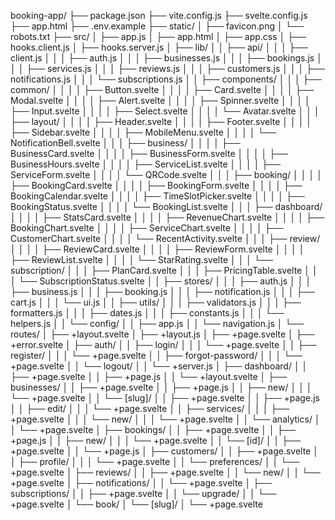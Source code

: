 booking-app/
├── package.json
├── vite.config.js
├── svelte.config.js
├── app.html
├── .env.example
├── static/
│   ├── favicon.png
│   └── robots.txt
├── src/
│   ├── app.js
│   ├── app.html
│   ├── app.css
│   ├── hooks.client.js
│   ├── hooks.server.js
│   ├── lib/
│   │   ├── api/
│   │   │   ├── client.js
│   │   │   ├── auth.js
│   │   │   ├── businesses.js
│   │   │   ├── bookings.js
│   │   │   ├── services.js
│   │   │   ├── reviews.js
│   │   │   ├── customers.js
│   │   │   ├── notifications.js
│   │   │   └── subscriptions.js
│   │   ├── components/
│   │   │   ├── common/
│   │   │   │   ├── Button.svelte
│   │   │   │   ├── Card.svelte
│   │   │   │   ├── Modal.svelte
│   │   │   │   ├── Alert.svelte
│   │   │   │   ├── Spinner.svelte
│   │   │   │   ├── Input.svelte
│   │   │   │   ├── Select.svelte
│   │   │   │   └── Avatar.svelte
│   │   │   ├── layout/
│   │   │   │   ├── Header.svelte
│   │   │   │   ├── Footer.svelte
│   │   │   │   ├── Sidebar.svelte
│   │   │   │   ├── MobileMenu.svelte
│   │   │   │   └── NotificationBell.svelte
│   │   │   ├── business/
│   │   │   │   ├── BusinessCard.svelte
│   │   │   │   ├── BusinessForm.svelte
│   │   │   │   ├── BusinessHours.svelte
│   │   │   │   ├── ServiceList.svelte
│   │   │   │   ├── ServiceForm.svelte
│   │   │   │   └── QRCode.svelte
│   │   │   ├── booking/
│   │   │   │   ├── BookingCard.svelte
│   │   │   │   ├── BookingForm.svelte
│   │   │   │   ├── BookingCalendar.svelte
│   │   │   │   ├── TimeSlotPicker.svelte
│   │   │   │   ├── BookingStatus.svelte
│   │   │   │   └── BookingList.svelte
│   │   │   ├── dashboard/
│   │   │   │   ├── StatsCard.svelte
│   │   │   │   ├── RevenueChart.svelte
│   │   │   │   ├── BookingChart.svelte
│   │   │   │   ├── ServiceChart.svelte
│   │   │   │   ├── CustomerChart.svelte
│   │   │   │   └── RecentActivity.svelte
│   │   │   ├── review/
│   │   │   │   ├── ReviewCard.svelte
│   │   │   │   ├── ReviewForm.svelte
│   │   │   │   ├── ReviewList.svelte
│   │   │   │   └── StarRating.svelte
│   │   │   └── subscription/
│   │   │       ├── PlanCard.svelte
│   │   │       ├── PricingTable.svelte
│   │   │       └── SubscriptionStatus.svelte
│   │   ├── stores/
│   │   │   ├── auth.js
│   │   │   ├── business.js
│   │   │   ├── booking.js
│   │   │   ├── notification.js
│   │   │   ├── cart.js
│   │   │   └── ui.js
│   │   ├── utils/
│   │   │   ├── validators.js
│   │   │   ├── formatters.js
│   │   │   ├── dates.js
│   │   │   ├── constants.js
│   │   │   └── helpers.js
│   │   └── config/
│   │       ├── app.js
│   │       └── navigation.js
│   └── routes/
│       ├── +layout.svelte
│       ├── +layout.js
│       ├── +page.svelte
│       ├── +error.svelte
│       ├── auth/
│       │   ├── login/
│       │   │   └── +page.svelte
│       │   ├── register/
│       │   │   └── +page.svelte
│       │   ├── forgot-password/
│       │   │   └── +page.svelte
│       │   └── logout/
│       │       └── +server.js
│       ├── dashboard/
│       │   ├── +page.svelte
│       │   ├── +page.js
│       │   └── +layout.svelte
│       ├── businesses/
│       │   ├── +page.svelte
│       │   ├── +page.js
│       │   ├── new/
│       │   │   └── +page.svelte
│       │   └── [slug]/
│       │       ├── +page.svelte
│       │       ├── +page.js
│       │       ├── edit/
│       │       │   └── +page.svelte
│       │       ├── services/
│       │       │   ├── +page.svelte
│       │       │   └── new/
│       │       │       └── +page.svelte
│       │       └── analytics/
│       │           └── +page.svelte
│       ├── bookings/
│       │   ├── +page.svelte
│       │   ├── +page.js
│       │   ├── new/
│       │   │   └── +page.svelte
│       │   └── [id]/
│       │       ├── +page.svelte
│       │       └── +page.js
│       ├── customers/
│       │   ├── +page.svelte
│       │   ├── profile/
│       │   │   └── +page.svelte
│       │   └── preferences/
│       │       └── +page.svelte
│       ├── reviews/
│       │   ├── +page.svelte
│       │   └── new/
│       │       └── +page.svelte
│       ├── notifications/
│       │   └── +page.svelte
│       ├── subscriptions/
│       │   ├── +page.svelte
│       │   └── upgrade/
│       │       └── +page.svelte
│       └── book/
│           └── [slug]/
│               └── +page.svelte